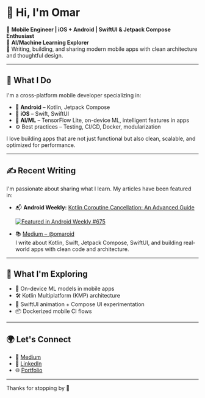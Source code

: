 # 👋 Hi, I'm Omar

🎯 **Mobile Engineer | iOS + Android | SwiftUI & Jetpack Compose Enthusiast**  
🤖 **AI/Machine Learning Explorer**  
📍 Writing, building, and sharing modern mobile apps with clean architecture and thoughtful design.

---

## 🚀 What I Do

I'm a cross-platform mobile developer specializing in:

- 🧩 **Android** – Kotlin, Jetpack Compose
- 🍎 **iOS** – Swift, SwiftUI
- 🧠 **AI/ML** – TensorFlow Lite, on-device ML, intelligent features in apps  
- ⚙️ Best practices – Testing, CI/CD, Docker, modularization  

I love building apps that are not just functional but also clean, scalable, and optimized for performance.

---

## ✍️ Recent Writing

I'm passionate about sharing what I learn. My articles have been featured in:
- 📬 **Android Weekly:** [Kotlin Coroutine Cancellation: An Advanced Guide](https://omaroid.medium.com/kotlin-coroutine-cancellation-an-advanced-guide-867cb43b5a48)

  [![Featured in Android Weekly #675](https://img.shields.io/badge/Featured%20in-Android%20Weekly%20%23675-blue?style=flat-square&logo=android)](https://androidweekly.net/issues/issue-675)
- 📚 [Medium – @omaroid](https://omaroid.medium.com)  
I write about Kotlin, Swift, Jetpack Compose, SwiftUI, and building real-world apps with clean code and architecture.

---

## 🌱 What I'm Exploring

- 🤖 On-device ML models in mobile apps  
- 🛠️ Kotlin Multiplatform (KMP) architecture  
- 📐 SwiftUI animation + Compose UI experimentation  
- 📦 Dockerized mobile CI flows

---

## 🌍 Let's Connect

- 📝 [Medium](https://omaroid.medium.com)  
- 💼 [LinkedIn](https://linkedin.com/in/andomaroid)  
- 🌐 [Portfolio](https://omardroid.github.io/portfolio/)

---


Thanks for stopping by 🚀
